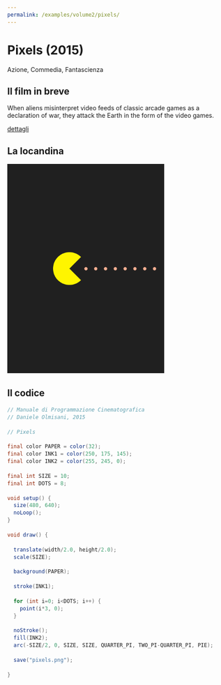 ```yaml
---
permalink: /examples/volume2/pixels/
---
```

# Pixels (2015)

Azione, Commedia, Fantascienza

## Il film in breve
When aliens misinterpret video feeds of classic arcade games as a declaration of war, they attack the Earth in the form of the video games.

[dettagli](https://www.imdb.com/title/tt2120120/)

## La locandina
<img src="pixels.png"  width="360px" title="Pixels">


## Il codice
```java
// Manuale di Programmazione Cinematografica
// Daniele Olmisani, 2015

// Pixels

final color PAPER = color(32);
final color INK1 = color(250, 175, 145);
final color INK2 = color(255, 245, 0);

final int SIZE = 10;
final int DOTS = 8;

void setup() {
  size(480, 640);
  noLoop();
}

void draw() {
  
  translate(width/2.0, height/2.0);
  scale(SIZE);
  
  background(PAPER);
  
  stroke(INK1);
  
  for (int i=0; i<DOTS; i++) {
    point(i*3, 0);
  }
  
  noStroke();
  fill(INK2);
  arc(-SIZE/2, 0, SIZE, SIZE, QUARTER_PI, TWO_PI-QUARTER_PI, PIE);
  
  save("pixels.png");
  
}
```
